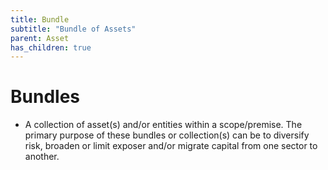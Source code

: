 ```yaml
---
title: Bundle
subtitle: "Bundle of Assets"
parent: Asset
has_children: true
---
```


# Bundles
- A collection of asset(s) and/or entities within a scope/premise. The primary purpose of these bundles or collection(s) can be to diversify risk, broaden or limit exposer and/or migrate capital from one sector to another. 